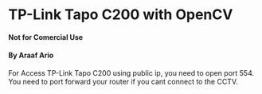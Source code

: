 # TP-Link Tapo C200 with OpenCV

#### Not for Comercial Use  
#### By Araaf Ario

For Access TP-Link Tapo C200 using public ip, you need to open port 554. You need to port forward your router if you cant connect to the CCTV.